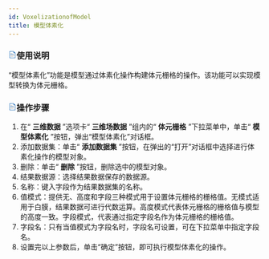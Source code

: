 ```yaml
---
id: VoxelizationofModel
title: 模型体素化
---
```

### ![](../../../img/read.gif)使用说明

“模型体素化”功能是模型通过体素化操作构建体元栅格的操作。该功能可以实现模型转换为体元栅格。

### ![](../../../img/read.gif)操作步骤

  1. 在“ **三维数据** ”选项卡“ **三维场数据** ”组内的“ **体元栅格** ”下拉菜单中，单击“ **模型体素化** ”按钮，弹出“模型体素化”对话框。
  2. 添加数据集：单击“ **添加数据集** ”按钮，在弹出的“打开”对话框中选择进行体素化操作的模型对象。
  3. 删除：单击“ **删除** ”按钮，删除选中的模型对象。
  4. 结果数据源：选择结果数据保存的数据源。
  5. 名称：键入字段作为结果数据集的名称。
  6. 值模式：提供无、高度和字段三种模式用于设置体元栅格的栅格值。无模式适用于白膜，结果数据可进行代数运算。高度模式代表体元栅格的栅格值与模型的高度一致。字段模式，代表通过指定字段名作为体元栅格的栅格值。
  7. 字段名：只有当值模式为字段名时，字段名可设置，可在下拉菜单中指定字段名。
  8. 设置完以上参数后，单击“确定”按钮，即可执行模型体素化的操作。



